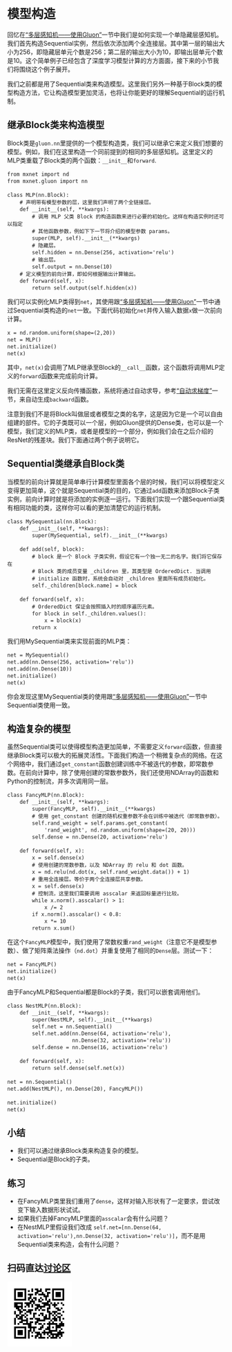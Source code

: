 # 模型构造

回忆在[“多层感知机——使用Gluon”](../chapter_supervised-learning/mlp-gluon.md)一节中我们是如何实现一个单隐藏层感知机。我们首先构造Sequential实例，然后依次添加两个全连接层。其中第一层的输出大小为256，即隐藏层单元个数是256；第二层的输出大小为10，即输出层单元个数是10。这个简单例子已经包含了深度学习模型计算的方方面面，接下来的小节我们将围绕这个例子展开。

我们之前都是用了Sequential类来构造模型。这里我们另外一种基于Block类的模型构造方法，它让构造模型更加灵活，也将让你能更好的理解Sequential的运行机制。

## 继承Block类来构造模型

Block类是`gluon.nn`里提供的一个模型构造类，我们可以继承它来定义我们想要的模型。例如，我们在这里构造一个同前提到的相同的多层感知机。这里定义的MLP类重载了Block类的两个函数：`__init__`和`forward`.

```{.python .input  n=1}
from mxnet import nd
from mxnet.gluon import nn

class MLP(nn.Block):
    # 声明带有模型参数的层，这里我们声明了两个全链接层。
    def __init__(self, **kwargs):
        # 调用 MLP 父类 Block 的构造函数来进行必要的初始化。这样在构造实例时还可以指定
        # 其他函数参数，例如下下一节将介绍的模型参数 params。
        super(MLP, self).__init__(**kwargs)
        # 隐藏层。
        self.hidden = nn.Dense(256, activation='relu')
        # 输出层。
        self.output = nn.Dense(10)
    # 定义模型的前向计算，即如何根据输出计算输出。
    def forward(self, x):
        return self.output(self.hidden(x))
```

我们可以实例化MLP类得到`net`，其使用跟[“多层感知机——使用Gluon”](../chapter_supervised-learning/mlp-gluon.md)一节中通过Sequential类构造的`net`一致。下面代码初始化`net`并传入输入数据`x`做一次前向计算。

```{.python .input  n=2}
x = nd.random.uniform(shape=(2,20))
net = MLP()
net.initialize()
net(x)
```

其中，`net(x)`会调用了MLP继承至Block的`__call__`函数，这个函数将调用MLP定义的`forward`函数来完成前向计算。

我们无需在这里定义反向传播函数，系统将通过自动求导，参考[“自动求梯度”](../chapter_prerequisite/autograd.md)一节，来自动生成`backward`函数。

注意到我们不是将Block叫做层或者模型之类的名字，这是因为它是一个可以自由组建的部件。它的子类既可以一个层，例如Gluon提供的Dense类，也可以是一个模型，我们定义的MLP类，或者是模型的一个部分，例如我们会在之后介绍的ResNet的残差块。我们下面通过两个例子说明它。

## Sequential类继承自Block类

当模型的前向计算就是简单串行计算模型里面各个层的时候，我们可以将模型定义变得更加简单，这个就是Sequential类的目的，它通过`add`函数来添加Block子类实例，前向计算时就是将添加的实例逐一运行。下面我们实现一个跟Sequential类有相同功能的类，这样你可以看的更加清楚它的运行机制。

```{.python .input  n=3}
class MySequential(nn.Block):
    def __init__(self, **kwargs):
        super(MySequential, self).__init__(**kwargs)

    def add(self, block):
        # block 是一个 Block 子类实例，假设它有一个独一无二的名字。我们将它保存在
        # Block 类的成员变量 _children 里，其类型是 OrderedDict. 当调用
        # initialize 函数时，系统会自动对 _children 里面所有成员初始化。
        self._children[block.name] = block

    def forward(self, x):
        # OrderedDict 保证会按照插入时的顺序遍历元素。
        for block in self._children.values():
            x = block(x)
        return x
```

我们用MySequential类来实现前面的MLP类：

```{.python .input  n=4}
net = MySequential()
net.add(nn.Dense(256, activation='relu'))
net.add(nn.Dense(10))
net.initialize()
net(x)
```

你会发现这里MySequential类的使用跟[“多层感知机——使用Gluon”](../chapter_supervised-learning/mlp-gluon.md)一节中Sequential类使用一致。

## 构造复杂的模型

虽然Sequential类可以使得模型构造更加简单，不需要定义`forward`函数，但直接继承Block类可以极大的拓展灵活性。下面我们构造一个稍微复杂点的网络。在这个网络中，我们通过`get_constant`函数创建训练中不被迭代的参数，即常数参数。在前向计算中，除了使用创建的常数参数外，我们还使用NDArray的函数和Python的控制流，并多次调用同一层。

```{.python .input  n=5}
class FancyMLP(nn.Block):
    def __init__(self, **kwargs):
        super(FancyMLP, self).__init__(**kwargs)
        # 使用 get_constant 创建的随机权重参数不会在训练中被迭代（即常数参数）。
        self.rand_weight = self.params.get_constant(
            'rand_weight', nd.random.uniform(shape=(20, 20)))
        self.dense = nn.Dense(20, activation='relu')

    def forward(self, x):
        x = self.dense(x)
        # 使用创建的常数参数，以及 NDArray 的 relu 和 dot 函数。
        x = nd.relu(nd.dot(x, self.rand_weight.data()) + 1)
        # 重用全连接层。等价于两个全连接层共享参数。
        x = self.dense(x)
        # 控制流，这里我们需要调用 asscalar 来返回标量进行比较。
        while x.norm().asscalar() > 1:
            x /= 2
        if x.norm().asscalar() < 0.8:
            x *= 10
        return x.sum()
```

在这个`FancyMLP`模型中，我们使用了常数权重`rand_weight`（注意它不是模型参数）、做了矩阵乘法操作（`nd.dot`）并重复使用了相同的`Dense`层。测试一下：

```{.python .input  n=6}
net = FancyMLP()
net.initialize()
net(x)
```

由于FancyMLP和Sequential都是Block的子类，我们可以嵌套调用他们。

```{.python .input  n=7}
class NestMLP(nn.Block):
    def __init__(self, **kwargs):
        super(NestMLP, self).__init__(**kwargs)
        self.net = nn.Sequential()
        self.net.add(nn.Dense(64, activation='relu'),
                     nn.Dense(32, activation='relu'))
        self.dense = nn.Dense(16, activation='relu')

    def forward(self, x):
        return self.dense(self.net(x))

net = nn.Sequential()
net.add(NestMLP(), nn.Dense(20), FancyMLP())

net.initialize()
net(x)
```

## 小结

* 我们可以通过继承Block类来构造复杂的模型。
* Sequential是Block的子类。


## 练习

* 在FancyMLP类里我们重用了`dense`，这样对输入形状有了一定要求，尝试改变下输入数据形状试试。
* 如果我们去掉FancyMLP里面的`asscalar`会有什么问题？
* 在NestMLP里假设我们改成 `self.net=[nn.Dense(64, activation='relu'),nn.Dense(32, activation='relu')]`，而不是用Sequential类来构造，会有什么问题？


## 扫码直达[讨论区](https://discuss.gluon.ai/t/topic/986)


![](../img/qr_model-construction.svg)
